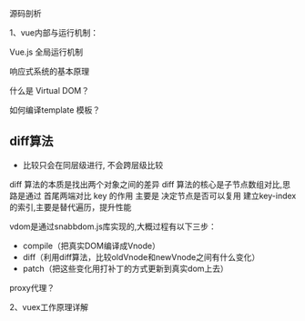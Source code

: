   


源码剖析

1、vue内部与运行机制：

Vue.js 全局运行机制

响应式系统的基本原理

什么是 Virtual DOM？

如何编译template 模板？

## diff算法

* 比较只会在同层级进行, 不会跨层级比较

diff 算法的本质是找出两个对象之间的差异
diff 算法的核心是子节点数组对比,思路是通过 首尾两端对比
key 的作用 主要是
决定节点是否可以复用
建立key-index的索引,主要是替代遍历，提升性能

vdom是通过snabbdom.js库实现的,大概过程有以下三步：

* compile（把真实DOM编译成Vnode）
* diff（利用diff算法，比较oldVnode和newVnode之间有什么变化）
* patch（把这些变化用打补丁的方式更新到真实dom上去）

proxy代理？

2、vuex工作原理详解


